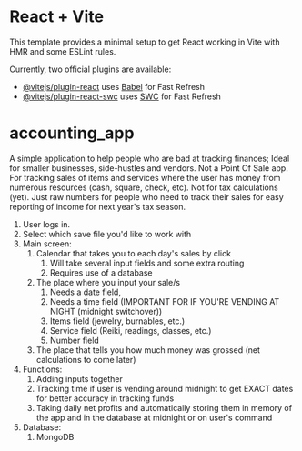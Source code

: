 # React + Vite

This template provides a minimal setup to get React working in Vite with HMR and some ESLint rules.

Currently, two official plugins are available:

- [@vitejs/plugin-react](https://github.com/vitejs/vite-plugin-react/blob/main/packages/plugin-react/README.md) uses [Babel](https://babeljs.io/) for Fast Refresh
- [@vitejs/plugin-react-swc](https://github.com/vitejs/vite-plugin-react-swc) uses [SWC](https://swc.rs/) for Fast Refresh

# accounting_app

A simple application to help people who are bad at tracking finances; 
Ideal for smaller businesses, side-hustles and vendors.
Not a Point Of Sale app. 
For tracking sales of items and services where the user has money from numerous resources (cash, square, check, etc). Not for tax calculations (yet). 
Just raw numbers for people who need to track their sales for easy reporting of 
income for next year's tax season.

1. User logs in. 
2. Select which save file you'd like to work with
3. Main screen: 
    1. Calendar that takes you to each day's sales by click
        1. Will take several input fields and some extra routing
        2. Requires use of a database
    2. The place where you input your sale/s 
        1. Needs a date field,
        2. Needs a time field (IMPORTANT FOR IF YOU'RE VENDING AT NIGHT (midnight switchover))
        3. Items field (jewelry, burnables, etc.)
        4. Service field (Reiki, readings, classes, etc.)
        5. Number field
    3. The place that tells you how much money was grossed (net calculations to come later)
4. Functions: 
    1. Adding inputs together
    2. Tracking time if user is vending around midnight to get EXACT dates for better 
        accuracy in tracking funds
    3. Taking daily net profits and automatically storing them in memory of the app and in the database at midnight or on user's command
5. Database:
    1. MongoDB 


<!-- {/* // import reactLogo from './assets/react.svg'
// import viteLogo from '/vite.svg' */}
{/* <div>
<a href="https://vitejs.dev" target="_blank">
  <img src={viteLogo} className="logo" alt="Vite logo" />
</a>
<a href="https://react.dev" target="_blank">
  <img src={reactLogo} className="logo react" alt="React logo" />
</a>
</div> */}
{/* // <button onClick={() => setCount((count) => count + 1)}>
// count is {count}
// </button>
// <p>
//   Edit <code>src/App.jsx</code> and save to test HMR
</p> */}
<>

{/* <h1>Money Hero</h1>
<div className="card">
  {itemOrService.map((itemOrService, index) => 
  <div className='input-container' key={index}>
    <input 
      name = 'Item/Service'
      type="text"
      value={itemOrService}
    onChange={(e) => handleChange(e, index)}
    />
  )}
  </div>
  {index === inputs.length - 1 && (
    <button onClick={() => handleInput()}>
      Add
    </button>
    )}
  <div className='body'>{JSON.stringify(itemOrService)}</div>
</div>
</>
) */} -->